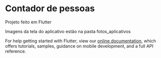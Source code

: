 # Contador de pessoas

Projeto feito em Flutter

Imagens da tela do aplicativo estão na pasta fotos_aplicativos

For help getting started with Flutter, view our
[online documentation](https://flutter.dev/docs), which offers tutorials,
samples, guidance on mobile development, and a full API reference.
